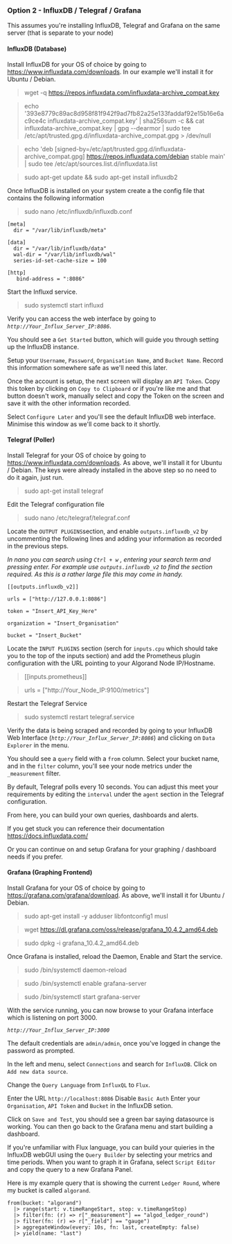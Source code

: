 ### Option 2 - InfluxDB / Telegraf / Grafana

This assumes you're installing InfluxDB, Telegraf and Grafana on the same server (that is separate to your node)

#### InfluxDB (Database)

Install InfluxDB for your OS of choice by going to https://www.influxdata.com/downloads. In our example we'll install it for Ubuntu / Debian.

>wget -q https://repos.influxdata.com/influxdata-archive_compat.key

>echo '393e8779c89ac8d958f81f942f9ad7fb82a25e133faddaf92e15b16e6ac9ce4c influxdata-archive_compat.key' | sha256sum -c && cat influxdata-archive_compat.key | gpg --dearmor | sudo tee /etc/apt/trusted.gpg.d/influxdata-archive_compat.gpg > /dev/null

>echo 'deb [signed-by=/etc/apt/trusted.gpg.d/influxdata-archive_compat.gpg] https://repos.influxdata.com/debian stable main' | sudo tee /etc/apt/sources.list.d/influxdata.list

>sudo apt-get update && sudo apt-get install influxdb2


Once InfluxDB is installed on your system create a the config file that contains the following information

>sudo nano /etc/influxdb/influxdb.conf

```
[meta]
  dir = "/var/lib/influxdb/meta"

[data]
  dir = "/var/lib/influxdb/data"
  wal-dir = "/var/lib/influxdb/wal"
  series-id-set-cache-size = 100

[http]
   bind-address = ":8086"
```

Start the Influxd service.
>sudo systemctl start influxd

Verify you can access the web interface by going to *`http://Your_Influx_Server_IP:8086`*.

You should see a `Get Started` button, which will guide you through setting up the InfluxDB instance.

Setup your `Username`, `Password`, `Organisation Name`, and `Bucket Name`.
Record this information somewhere safe as we'll need this later.

Once the account is setup, the next screen will display an `API Token`.
Copy this token by clicking on `Copy to Clipboard` or if you're like me and that button doesn't work, manually select and copy the Token on the screen and save it with the other information recorded.

Select `Configure Later` and you'll see the default InfluxDB web interface.
Minimise this window as we'll come back to it shortly.

#### Telegraf (Poller)

Install Telegraf for your OS of choice by going to https://www.influxdata.com/downloads. As above, we'll install it for Ubuntu / Debian. The keys were already installed in the above step so no need to do it again, just run.

>sudo apt-get install telegraf

Edit the Telegraf configuration file
>sudo nano /etc/telegraf/telegraf.conf

Locate the `OUTPUT PLUGINS`section, and enable `outputs.influxdb_v2` by uncommenting the following lines and adding your information as recorded in the previous steps.

*In nano you can search using `Ctrl + w` , entering your search term and pressing enter. For example use `outputs.influxdb_v2` to find the section required. As this is a rather large file this may come in handy.*

```
[[outputs.influxdb_v2]]

urls = ["http://127.0.0.1:8086"]

token = "Insert_API_Key_Here"

organization = "Insert_Organisation"

bucket = "Insert_Bucket"
```

Locate the `INPUT PLUGINS` section (serch for `inputs.cpu` which should take you to the top of the inputs section) and add the Prometheus plugin configuration with the URL pointing to your Algorand Node IP/Hostname.

>[[inputs.prometheus]]

>  urls = ["http://Your_Node_IP:9100/metrics"]

Restart the Telegraf Service
>sudo systemctl restart telegraf.service

Verify the data is being scraped and recorded by going to your InfluxDB Web Interface (*`http://Your_Influx_Server_IP:8086`*) and clicking on `Data Explorer` in the menu.

You should see a `query` field with a `from` column.
Select your bucket name, and in the `filter` column, you'll see your node metrics under the `_measurement` filter.

By default, Telegraf polls every 10 seconds. You can adjust this meet your requirements by editing the `interval` under the `agent` section in the Telegraf configuration.

From here, you can build your own queries, dashboards and alerts.

If you get stuck you can reference their documentation https://docs.influxdata.com/

Or you can continue on and setup Grafana for your graphing / dashboard needs if you prefer.

#### Grafana (Graphing Frontend)

Install Grafana for your OS of choice by going to https://grafana.com/grafana/download. As above, we'll install it for Ubuntu / Debian.


>sudo apt-get install -y adduser libfontconfig1 musl

>wget https://dl.grafana.com/oss/release/grafana_10.4.2_amd64.deb

>sudo dpkg -i grafana_10.4.2_amd64.deb

Once Grafana is installed, reload the Daemon, Enable and Start the service.

>sudo /bin/systemctl daemon-reload

>sudo /bin/systemctl enable grafana-server

>sudo /bin/systemctl start grafana-server


With the service running, you can now browse to your Grafana interface which is listening on port 3000.

*`http://Your_Influx_Server_IP:3000`*

The default credentials are `admin/admin`, once you've logged in change the password as prompted.

In the left and menu, select `Connections` and search for `InfluxDB`.
Click on `Add new data source`.

Change the `Query Language` from `InfluxQL` to `Flux`.

Enter the URL `http://localhost:8086`
Disable `Basic Auth`
Enter your `Organisation`, `API Token` and `Bucket` in the InfluxDB setion.

Click on `Save and Test`, you should see a green bar saying datasource is working.
You can then go back to the Grafana menu and start building a dashboard.

If you're unfamiliar with Flux language, you can build your quieries in the InfluxDB webGUI using the `Query Builder` by selecting your metrics and time periods. When you want to graph it in Grafana, select `Script Editor` and copy the query to a new Grafana Panel.

Here is my example query that is showing the current `Ledger Round`, where my bucket is called `algorand`.
```
from(bucket: "algorand")
  |> range(start: v.timeRangeStart, stop: v.timeRangeStop)
  |> filter(fn: (r) => r["_measurement"] == "algod_ledger_round")
  |> filter(fn: (r) => r["_field"] == "gauge")
  |> aggregateWindow(every: 10s, fn: last, createEmpty: false)
  |> yield(name: "last")
```
